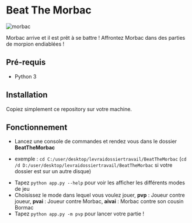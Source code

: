 # Beat The Morbac

![morbac](https://cdn.discordapp.com/attachments/725261952007274526/790569845984722975/morbac.gif)

Morbac arrive et il est prêt à se battre ! Affrontez Morbac dans des parties de morpion endiablées !

## Pré-requis

* Python 3

## Installation 

Copiez simplement ce repository sur votre machine.

## Fonctionnement

* Lancez une console de commandes et rendez vous dans le dossier __BeatTheMorbac__
- exemple : ```cd C:/user/desktop/levraidossiertravail/BeatTheMorbac``` (```cd /d D:/user/desktop/levraidossiertravail/BeatTheMorbac``` si votre dossier est sur un autre disque)
* Tapez ```python app.py --help``` pour voir les afficher les différents modes de jeu
* Choisissez le mode dans lequel vous voulez jouer, __pvp__ : Joueur contre joueur, __pvai__ : Joueur contre Morbac, __aivai__ : Morbac contre son cousin Bormac
* Tapez ```python app.py -m pvp``` pour lancer votre partie !
